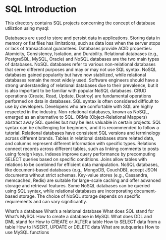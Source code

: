 # SQL Introduction
This directory contains SQL projects concerning
the concept of database utiliztion using mysql:

 Databases are used to store and persist data in applications.
 Storing data in memory or flat files has limitations, such as data loss when the server stops or lack of transactional guarantees.
 Databases provide ACID properties: Atomicity, Consistency, Isolation, and Durability.
 Relational databases (e.g., PostgreSQL, MySQL, Oracle) and NoSQL databases are the two main types of databases.
 NoSQL databases refer to various non-relational databases that serve different purposes and may or may not use SQL syntax.
 NoSQL databases gained popularity but have now stabilized, while relational databases remain the most widely used.
 Software engineers should have a strong understanding of relational databases due to their prevalence, but it is also important to be familiar with popular NoSQL databases.
 CRUD operations (Create, Read, Update, Destroy) are fundamental operations performed on data in databases.
 SQL syntax is often considered difficult to use by developers.
 Developers who are comfortable with SQL are highly respected in the industry.
 Non-relational databases, known as NoSQL, emerged as an alternative to SQL.
 ORMs (Object-Relational Mappers) abstract away SQL queries but may be less valuable in certain projects.
 SQL syntax can be challenging for beginners, and it is recommended to follow a tutorial.
 Relational databases have consistent SQL versions and terminology across different brands.
 Tables in relational databases store related data, and columns represent different information with specific types.
 Relations connect records across different tables, such as linking comments to posts using foreign keys.
 Indexes improve query performance by precomputing SELECT queries based on specific conditions.
 Joins allow tables with relations to be combined for efficient data manipulation.
 NoSQL databases, like document-based databases (e.g., MongoDB, CouchDB), accept JSON documents without strict schemas.
 Key-value stores (e.g., Cassandra, memcached, Redis) are suitable for large-scale caching and offer advanced storage and retrieval features.
 Some NoSQL databases can be queried using SQL syntax, while relational databases are incorporating document-based storage.
 The choice of NoSQL storage depends on specific requirements and can vary significantly.

What’s a database
What’s a relational database
What does SQL stand for
What’s MySQL
How to create a database in MySQL
What does DDL and DML stand for
How to CREATE or ALTER a table
How to SELECT data from a table
How to INSERT, UPDATE or DELETE data
What are subqueries
How to use MySQL functions
